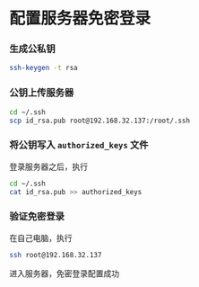 # 配置服务器免密登录

### 生成公私钥

```bash
ssh-keygen -t rsa
```

### 公钥上传服务器

```bash
cd ~/.ssh
scp id_rsa.pub root@192.168.32.137:/root/.ssh
```

### 将公钥写入 `authorized_keys` 文件

登录服务器之后，执行

```bash
cd ~/.ssh
cat id_rsa.pub >> authorized_keys
```

### 验证免密登录

在自己电脑，执行

```bash
ssh root@192.168.32.137
```

进入服务器，免密登录配置成功

